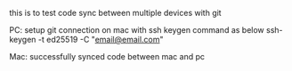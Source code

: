 this is to test code sync between multiple devices with git

PC: setup git connection on mac with ssh keygen command as below
ssh-keygen -t ed25519 -C "email@email.com"

Mac: successfully synced code between mac and pc
